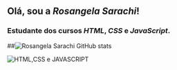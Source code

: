 ## Olá, sou a *Rosangela Sarachi*!

### Estudante dos cursos _HTML_, _CSS_ e _JavaScript_.

##![Rosangela Sarachi GitHub stats](https://github-readme-stats.vercel.app/api?username=RosangelaSarachi&show_icons=true&theme=cobalt)

![HTML,CSS e JAVASCRIPT](https://pngimage.net/wp-content/uploads/2018/06/html-css-png-2.png)

